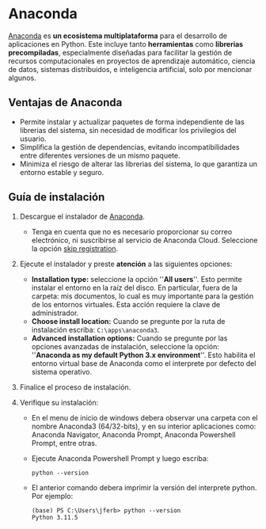 # Anaconda

[Anaconda](https://www.anaconda.com/) es **un ecosistema multiplataforma** para el desarrollo de aplicaciones en Python. Este incluye tanto **herramientas** como **librerias precompiladas**, especialmente diseñadas para facilitar la gestión de recursos computacionales en proyectos de aprendizaje automático, ciencia de datos, sistemas distribuidos, e inteligencia artificial, solo por mencionar algunos.

## Ventajas de Anaconda

* Permite instalar y actualizar paquetes de forma independiente de las librerias del sistema, sin necesidad de modificar los privilegios del usuario.
* Simplifica la gestión de dependencias, evitando incompatibilidades entre diferentes versiones de un mismo paquete.  
* Minimiza el riesgo de alterar las librerias del sistema, lo que garantiza un entorno estable y seguro.

## Guía de instalación

1. Descargue el instalador de [Anaconda](https://www.anaconda.com/download).
   - Tenga en cuenta que no es necesario proporcionar su correo electrónico, ni suscribirse al servicio de Anaconda Cloud. Seleccione la opción [skip registration](https://www.anaconda.com/download/success).
     
2. Ejecute el instalador y preste **atención** a las siguientes opciones:
   - **Installation type:** seleccione la opción ''**All users**''. Esto permite instalar el entorno en la raíz del disco. En particular, fuera de la carpeta: mis documentos, lo cual es muy importante para la gestión de los entornos virtuales. Esta acción requiere la clave de administrador.
   - **Choose install location:** Cuando se pregunte por la ruta de instalación escriba: `C:\apps\anaconda3`.
   - **Advanced installation options:** Cuando se pregunte por las opciones avanzadas de instalación, seleccione la opción: ''**Anaconda as my default Python 3.x environment**''. Esto habilita el entorno virtual base de Anaconda como el interprete por defecto del sistema operativo.
     
3. Finalice el proceso de instalación.
   
4. Verifique su instalación:
   - En el menu de inicio de windows debera observar una carpeta con el nombre Anaconda3 (64/32-bits), y en su interior aplicaciones como: Anaconda Navigator, Anaconda Prompt, Anaconda Powershell Prompt, entre otras.
   - Ejecute Anaconda Powershell Prompt y luego escriba:
     
      ```console
      python --version
      ```
   
   - El anterior comando debera imprimir la versión del interprete python. Por ejemplo:
     
      ```console
      (base) PS C:\Users\jferb> python --version
      Python 3.11.5
      ```
   
   
